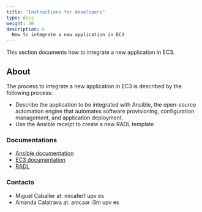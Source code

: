 ```yaml
---
title: "Instructions for developers"
type: docs
weight: 30
description: >
  How to integrate a new application in EC3
---
```


This section documents how to integrate a new application in EC3.
## About

The process to integrate a new application in EC3 is described by the
following process:

* Describe the application to be integrated with Ansible, the open-source
  automation engine that automates software provisioning, configuration
  management, and application deployment.
* Use the Ansible receipt to create a new RADL template

### Documentations

* [Ansible documentation](http://docs.ansible.com/)
* [EC3 documentation](http://ec3.readthedocs.io/en/devel/templates.html)
* [RADL](https://github.com/grycap/ec3/tree/master/templates)

### Contacts


* Miguel Caballer at: micafer1 <at> upv <dot> es
* Amanda Calatrava at: amcaar <at> i3m <dot> upv <dot> es
